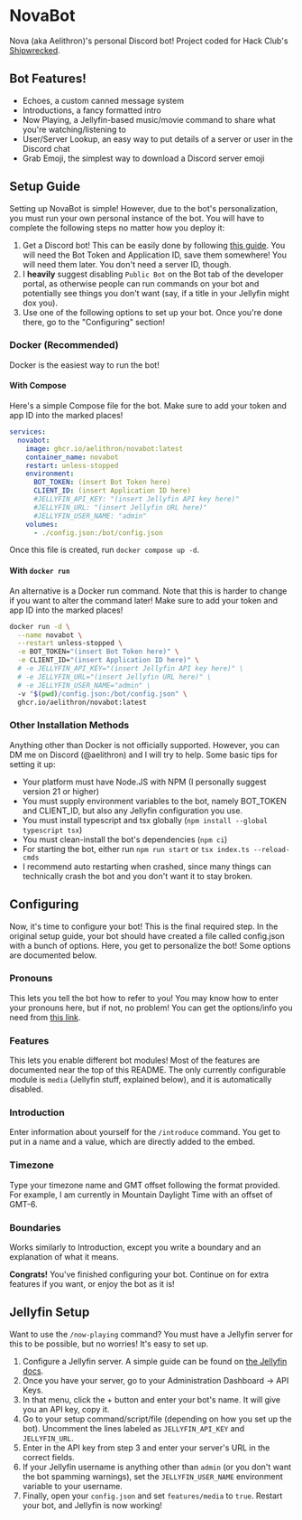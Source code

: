 # NovaBot
Nova (aka Aelithron)'s personal Discord bot!
Project coded for Hack Club's [Shipwrecked](https://shipwrecked.hackclub.com).
## Bot Features!
- Echoes, a custom canned message system
- Introductions, a fancy formatted intro
- Now Playing, a Jellyfin-based music/movie command to share what you're watching/listening to
- User/Server Lookup, an easy way to put details of a server or user in the Discord chat
- Grab Emoji, the simplest way to download a Discord server emoji
## Setup Guide
Setting up NovaBot is simple! However, due to the bot's personalization, you must run your own personal instance of the bot.
You will have to complete the following steps no matter how you deploy it:
1. Get a Discord bot! This can be easily done by following [this guide](https://discordjs.guide/preparations/setting-up-a-bot-application.html#creating-your-bot). You will need the Bot Token and Application ID, save them somewhere! You will need them later. You don't need a server ID, though.
2. I **heavily** suggest disabling `Public Bot` on the Bot tab of the developer portal, as otherwise people can run commands on your bot and potentially see things you don't want (say, if a title in your Jellyfin might dox you).
3. Use one of the following options to set up your bot. Once you're done there, go to the "Configuring" section!
### Docker (Recommended)
Docker is the easiest way to run the bot!
#### With Compose
Here's a simple Compose file for the bot.
Make sure to add your token and app ID into the marked places!
```yaml
services:
  novabot:
    image: ghcr.io/aelithron/novabot:latest
    container_name: novabot
    restart: unless-stopped
    environment:
      BOT_TOKEN: (insert Bot Token here)
      CLIENT_ID: (insert Application ID here)
      #JELLYFIN_API_KEY: "(insert Jellyfin API key here)"
      #JELLYFIN_URL: "(insert Jellyfin URL here)"
      #JELLYFIN_USER_NAME: "admin"
    volumes:
      - ./config.json:/bot/config.json
```
Once this file is created, run `docker compose up -d`.
#### With `docker run`
An alternative is a Docker run command.
Note that this is harder to change if you want to alter the command later!
Make sure to add your token and app ID into the marked places!
```sh
docker run -d \
  --name novabot \
  --restart unless-stopped \
  -e BOT_TOKEN="(insert Bot Token here)" \
  -e CLIENT_ID="(insert Application ID here)" \
  # -e JELLYFIN_API_KEY="(insert Jellyfin API key here)" \
  # -e JELLYFIN_URL="(insert Jellyfin URL here)" \
  # -e JELLYFIN_USER_NAME="admin" \
  -v "$(pwd)/config.json:/bot/config.json" \
  ghcr.io/aelithron/novabot:latest

```
### Other Installation Methods
Anything other than Docker is not officially supported. However, you can DM me on Discord (@aelithron) and I will try to help.
Some basic tips for setting it up:
- Your platform must have Node.JS with NPM (I personally suggest version 21 or higher)
- You must supply environment variables to the bot, namely BOT_TOKEN and CLIENT_ID, but also any Jellyfin configuration you use.
- You must install typescript and tsx globally (`npm install --global typescript tsx`)
- You must clean-install the bot's dependencies (`npm ci`)
- For starting the bot, either run `npm run start` or `tsx index.ts --reload-cmds`
- I recommend auto restarting when crashed, since many things can technically crash the bot and you don't want it to stay broken.
## Configuring
Now, it's time to configure your bot! This is the final required step.
In the original setup guide, your bot should have created a file called config.json with a bunch of options.
Here, you get to personalize the bot! Some options are documented below.
### Pronouns
This lets you tell the bot how to refer to you! You may know how to enter your pronouns here, but if not, no problem! You can get the options/info you need from [this link](https://en.pronouns.page/pronouns).
### Features
This lets you enable different bot modules! Most of the features are documented near the top of this README.
The only currently configurable module is `media` (Jellyfin stuff, explained below), and it is automatically disabled.
### Introduction
Enter information about yourself for the `/introduce` command. You get to put in a name and a value, which are directly added to the embed.
### Timezone
Type your timezone name and GMT offset following the format provided. For example, I am currently in Mountain Daylight Time with an offset of GMT-6.
### Boundaries
Works similarly to Introduction, except you write a boundary and an explanation of what it means.

**Congrats!** You've finished configuring your bot. Continue on for extra features if you want, or enjoy the bot as it is!
## Jellyfin Setup
Want to use the `/now-playing` command? You must have a Jellyfin server for this to be possible, but no worries! It's easy to set up.
1. Configure a Jellyfin server. A simple guide can be found on [the Jellyfin docs](https://jellyfin.org/docs/general/installation).
2. Once you have your server, go to your Administration Dashboard -> API Keys.
3. In that menu, click the + button and enter your bot's name. It will give you an API key, copy it.
4. Go to your setup command/script/file (depending on how you set up the bot). Uncomment the lines labeled as `JELLYFIN_API_KEY` and `JELLYFIN_URL`.
5. Enter in the API key from step 3 and enter your server's URL in the correct fields.
6. If your Jellyfin username is anything other than `admin` (or you don't want the bot spamming warnings), set the `JELLYFIN_USER_NAME` environment variable to your username.
7. Finally, open your `config.json` and set `features/media` to `true`. Restart your bot, and Jellyfin is now working!
